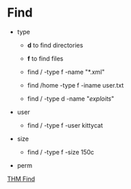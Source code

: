 # Find

- type
    - **d** to find directories
    - **f** to find files


    - find / -type f -name "*.xml"
    - find /home -type f -iname user.txt
    - find / -type d -name "*exploits*"


- user
    - find / -type f -user kittycat
- size
    - find / -type f -size 150c
- perm



[THM Find](https://tryhackme.com/room/thefindcommand)


